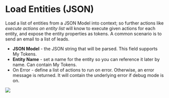 # Load Entities \(JSON\)

Load a list of entities from a JSON Model into context; so further actions like _execute actions on entity list_ will know to execute given actions for each entity, and expose the entity properties as tokens. A common scenario is to send an email to a list of leads.

* **JSON Model** - the JSON string that will be parsed. This field supports My Tokens.
* **Entity Name** - set a name for the entity so you can reference it later by name. Can contain My Tokens.
* On Error - define a list of actions to run on error. Otherwise, an error message is returned. It will contain the underlying error if debug mode is on.

![](http://static.dnnsharp.com/documentation/load_entity_json.png)


